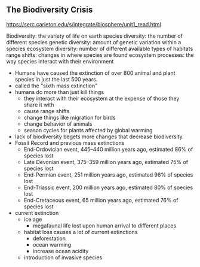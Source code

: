 
## The Biodiversity Crisis
https://serc.carleton.edu/s/integrate/biosphere/unit1_read.html

Biodiversity: the variety of life on earth
species diversity: the number of different species
genetic diversity: amount of genetic variation within a species
ecosystem diversity: number of different available types of habitats
range shifts: changes in where species are found
ecosystem processes: the way species interact with their environment

- Humans have caused the extinction of over 800 animal and plant species in just the last 500 years.
- called the "sixth mass extinction"
- humans do more than just kill things
	- they interact with their ecosystem at the expense of those they share it with
	- cause range shifts
	- change things like migration for birds
	- change behavior of animals
	- season cycles for plants affected by global warming
- lack of biodiversity begets more changes that decrease biodiversity.
- Fossil Record and previous mass extinctions
	- End-Ordovician event, 445–440 million years ago, estimated 86% of species lost
	- Late Devonian event, 375–359 million years ago, estimated 75% of species lost
	- End-Permian event, 251 million years ago, estimated 96% of species lost
	- End-Triassic event, 200 million years ago, estimated 80% of species lost
	- End-Cretaceous event, 65 million years ago, estimated 76% of species lost
- current extinction
	- ice age
		- megafaunal life lost upon human arrival to different places
	- habitat loss causes a lot of current extinctions
		- deforestation
		- ocean warming
		- increase ocean acidity
	- introduction of invasive species


##